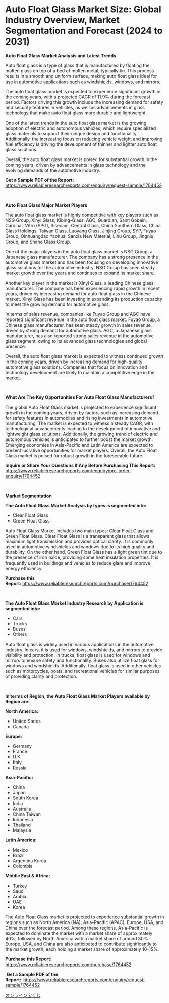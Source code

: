 <p><h1>Auto Float Glass Market Size: Global Industry Overview, Market Segmentation and Forecast (2024 to 2031)</h1></p><p><strong>Auto Float Glass Market Analysis and Latest Trends</strong></p>
<p><p>Auto float glass is a type of glass that is manufactured by floating the molten glass on top of a bed of molten metal, typically tin. This process results in a smooth and uniform surface, making auto float glass ideal for use in automotive applications such as windshields, windows, and mirrors.</p><p>The auto float glass market is expected to experience significant growth in the coming years, with a projected CAGR of 11.9% during the forecast period. Factors driving this growth include the increasing demand for safety and security features in vehicles, as well as advancements in glass technology that make auto float glass more durable and lightweight.</p><p>One of the latest trends in the auto float glass market is the growing adoption of electric and autonomous vehicles, which require specialized glass materials to support their unique design and functionality. Additionally, the increasing focus on reducing vehicle weight and improving fuel efficiency is driving the development of thinner and lighter auto float glass solutions.</p><p>Overall, the auto float glass market is poised for substantial growth in the coming years, driven by advancements in glass technology and the evolving demands of the automotive industry.</p></p>
<p><strong>Get a Sample PDF of the Report:&nbsp;</strong> <a href="https://www.reliableresearchreports.com/enquiry/request-sample/1764452">https://www.reliableresearchreports.com/enquiry/request-sample/1764452</a></p>
<p>&nbsp;</p>
<p><strong>Auto Float Glass Major Market Players</strong></p>
<p><p>The auto float glass market is highly competitive with key players such as NSG Group, Xinyi Glass, Kibing-Glass, AGC, Guardian, Saint Gobain, Cardinal, Vitro (PPG), Sisecam, Central Glass, China Southern Glass, China Glass Holdings, Taiwan Glass, Luoyang Glass, Jinjing Group, SYP, Fuyao Group, Qinhuangdao Yaohua, Sanxia New Material, Lihu Group, Jingniu Group, and Shahe Glass Group.</p><p>One of the major players in the auto float glass market is NSG Group, a Japanese glass manufacturer. The company has a strong presence in the automotive glass market and has been focusing on developing innovative glass solutions for the automotive industry. NSG Group has seen steady market growth over the years and continues to expand its market share.</p><p>Another key player in the market is Xinyi Glass, a leading Chinese glass manufacturer. The company has been experiencing rapid growth in recent years, driven by increasing demand for auto float glass in the Chinese market. Xinyi Glass has been investing in expanding its production capacity to meet the growing demand for automotive glass.</p><p>In terms of sales revenue, companies like Fuyao Group and AGC have reported significant revenue in the auto float glass market. Fuyao Group, a Chinese glass manufacturer, has seen steady growth in sales revenue, driven by strong demand for automotive glass. AGC, a Japanese glass manufacturer, has also reported strong sales revenue in the automotive glass segment, owing to its advanced glass technologies and global presence.</p><p>Overall, the auto float glass market is expected to witness continued growth in the coming years, driven by increasing demand for high-quality automotive glass solutions. Companies that focus on innovation and technology development are likely to maintain a competitive edge in the market.</p></p>
<p>&nbsp;</p>
<p><strong>What Are The Key Opportunities For Auto Float Glass Manufacturers?</strong></p>
<p><p>The global Auto Float Glass market is projected to experience significant growth in the coming years, driven by factors such as increasing demand for safety features in automobiles and rising investments in automotive manufacturing. The market is expected to witness a steady CAGR, with technological advancements leading to the development of innovative and lightweight glass solutions. Additionally, the growing trend of electric and autonomous vehicles is anticipated to further boost the market growth. Emerging economies in Asia-Pacific and Latin America are expected to present lucrative opportunities for market players. Overall, the Auto Float Glass market is poised for robust growth in the foreseeable future.</p></p>
<p><strong>Inquire or Share Your Questions If Any Before Purchasing This Report:</strong> <a href="https://www.reliableresearchreports.com/enquiry/pre-order-enquiry/1764452">https://www.reliableresearchreports.com/enquiry/pre-order-enquiry/1764452</a></p>
<p>&nbsp;</p>
<p><strong>Market Segmentation</strong></p>
<p><strong>The Auto Float Glass Market Analysis by types is segmented into:</strong></p>
<p><ul><li>Clear Float Glass</li><li>Green Float Glass</li></ul></p>
<p><p>Auto Float Glass Market includes two main types: Clear Float Glass and Green Float Glass. Clear Float Glass is a transparent glass that allows maximum light transmission and provides optical clarity. It is commonly used in automotive windshields and windows due to its high quality and durability. On the other hand, Green Float Glass has a light green tint due to the presence of iron oxide, providing some heat insulation properties. It is frequently used in buildings and vehicles to reduce glare and improve energy efficiency.</p></p>
<p><strong>Purchase this Report:&nbsp;</strong><a href="https://www.reliableresearchreports.com/purchase/1764452">https://www.reliableresearchreports.com/purchase/1764452</a></p>
<p>&nbsp;</p>
<p><strong>The Auto Float Glass Market Industry Research by Application is segmented into:</strong></p>
<p><ul><li>Cars</li><li>Trucks</li><li>Buses</li><li>Others</li></ul></p>
<p><p>Auto float glass is widely used in various applications in the automotive industry. In cars, it is used for windows, windshields, and mirrors to provide visibility and protection. In trucks, float glass is used for windows and mirrors to ensure safety and functionality. Buses also utilize float glass for windows and windshields. Additionally, float glass is used in other vehicles such as motorcycles, boats, and recreational vehicles for similar purposes of providing clarity and protection.</p></p>
<p>&nbsp;</p>
<p><strong>In terms of Region, the Auto Float Glass Market Players available by Region are:</strong></p>
<p>
    <p> <strong> North America: </strong>
        <ul>
            <li>United States</li>
            <li>Canada</li>
        </ul>
        </p> 
    <p> <strong> Europe: </strong>
        <ul>
            <li>Germany</li>
            <li>France</li>
            <li>U.K.</li>
            <li>Italy</li>
            <li>Russia</li>
        </ul>
        </p> 
    <p> <strong> Asia-Pacific: </strong>
        <ul>
            <li>China</li>
            <li>Japan</li>
            <li>South Korea</li>
            <li>India</li>
            <li>Australia</li>
            <li>China Taiwan</li>
            <li>Indonesia</li>
            <li>Thailand</li>
            <li>Malaysia</li>
        </ul>
        </p> 
    <p> <strong> Latin America: </strong>
        <ul>
            <li>Mexico</li>
            <li>Brazil</li>
            <li>Argentina Korea</li>
            <li>Colombia</li>
        </ul>
        </p> 
    <p> <strong> Middle East & Africa: </strong>
        <ul>
            <li>Turkey</li>
            <li>Saudi</li>
            <li>Arabia</li>
            <li>UAE</li>
            <li>Korea</li>
        </ul>
    </p>
    </p>
<p><p>The Auto Float Glass market is projected to experience substantial growth in regions such as North America (NA), Asia-Pacific (APAC), Europe, USA, and China over the forecast period. Among these regions, Asia-Pacific is expected to dominate the market with a market share of approximately 40%, followed by North America with a market share of around 30%. Europe, USA, and China are also anticipated to contribute significantly to the market growth, each holding a market share of approximately 10-15%.</p></p>
<p><strong>Purchase this Report: </strong><a href="https://www.reliableresearchreports.com/purchase/1764452">https://www.reliableresearchreports.com/purchase/1764452</a></p>
<p>&nbsp;<strong>Get a Sample PDF of the Report:&nbsp;&nbsp;</strong><a href="https://www.reliableresearchreports.com/enquiry/request-sample/1764452">https://www.reliableresearchreports.com/enquiry/request-sample/1764452</a></p>
<p><strong></strong></p>
<p><p><a href="https://github.com/zekaoe592392/Market-Research-Report-List-1/blob/main/2920899664.md">オンライン宝くじ</a></p></p>